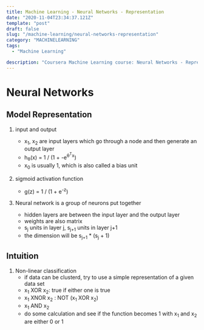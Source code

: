 ```yaml
---
title: Machine Learning - Neural Networks - Representation
date: "2020-11-04T23:34:37.121Z"
template: "post"
draft: false
slug: "/machine-learning/neural-networks-representation"
category: "MACHINELEARNING"
tags:
  - "Machine Learning"

description: "Coursera Machine Learning course: Neural Networks - Representation"
---
```


# Neural Networks

## Model Representation

1. input and output

   - x<sub>1</sub>, x<sub>2</sub> are input layers which go through a node and then generate an output layer
   - h<sub>θ</sub>(x) = 1 / (1 + -e<sup>θ<sup>T</sup>x</sup>)
   - x<sub>0</sub> is usually 1, which is also called a bias unit

2. sigmoid activation function

   - g(z) = 1 / (1 + e<sup>-z</sup>)

3. Neural network is a group of neurons put together
   - hidden layers are between the input layer and the output layer
   - weights are also matrix
   - s<sub>j</sub> units in layer j, s<sub>j+1</sub> units in layer j+1
   - the dimension will be s<sub>j+1</sub> \* (s<sub>j</sub> + 1)

## Intuition

1. Non-linear classification
   - if data can be clusterd, try to use a simple representation of a given data set
   - x<sub>1</sub> XOR x<sub>2</sub>: true if either one is true
   - x<sub>1</sub> XNOR x<sub>2</sub> : NOT (x<sub>1</sub> XOR x<sub>2</sub>)
   - x<sub>1</sub> AND x<sub>2</sub>
   - do some calculation and see if the function becomes 1 with x<sub>1</sub> and x<sub>2</sub> are either 0 or 1
